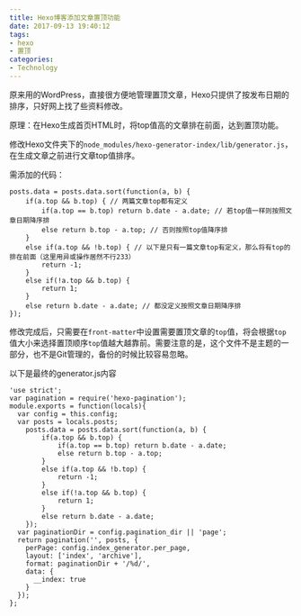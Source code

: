 ```yaml
---
title: Hexo博客添加文章置顶功能
date: 2017-09-13 19:40:12
tags:
- hexo
- 置顶
categories: 
- Technology
---
```

原来用的WordPress，直接很方便地管理置顶文章，Hexo只提供了按发布日期的排序，只好网上找了些资料修改。

原理：在Hexo生成首页HTML时，将top值高的文章排在前面，达到置顶功能。
<!-- more -->
修改Hexo文件夹下的`node_modules/hexo-generator-index/lib/generator.js`，在生成文章之前进行文章top值排序。

需添加的代码：
```
posts.data = posts.data.sort(function(a, b) {
    if(a.top && b.top) { // 两篇文章top都有定义
        if(a.top == b.top) return b.date - a.date; // 若top值一样则按照文章日期降序排
        else return b.top - a.top; // 否则按照top值降序排
    }
    else if(a.top && !b.top) { // 以下是只有一篇文章top有定义，那么将有top的排在前面（这里用异或操作居然不行233）
        return -1;
    }
    else if(!a.top && b.top) {
        return 1;
    }
    else return b.date - a.date; // 都没定义按照文章日期降序排
});
```
修改完成后，只需要在`front-matter`中设置需要置顶文章的`top`值，将会根据`top`值大小来选择置顶顺序`top`值越大越靠前。需要注意的是，这个文件不是主题的一部分，也不是Git管理的，备份的时候比较容易忽略。

以下是最终的generator.js内容
```
'use strict';
var pagination = require('hexo-pagination');
module.exports = function(locals){
  var config = this.config;
  var posts = locals.posts;
    posts.data = posts.data.sort(function(a, b) {
        if(a.top && b.top) {
            if(a.top == b.top) return b.date - a.date;
            else return b.top - a.top;
        }
        else if(a.top && !b.top) {
            return -1;
        }
        else if(!a.top && b.top) {
            return 1;
        }
        else return b.date - a.date;
    });
  var paginationDir = config.pagination_dir || 'page';
  return pagination('', posts, {
    perPage: config.index_generator.per_page,
    layout: ['index', 'archive'],
    format: paginationDir + '/%d/',
    data: {
      __index: true
    }
  });
};
```
